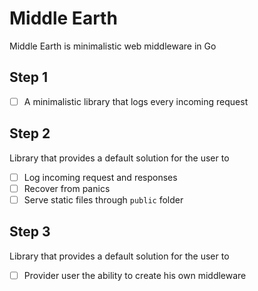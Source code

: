 # Middle Earth
Middle Earth is minimalistic web middleware in Go

## Step 1
- [ ] A minimalistic library that logs every incoming request
## Step 2
Library that provides a default solution for the user to
- [ ] Log incoming request and responses
- [ ] Recover from panics
- [ ] Serve static files through `public` folder
## Step 3
Library that provides a default solution for the user to
- [ ] Provider user the ability to create his own middleware